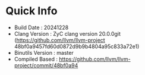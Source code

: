 # Quick Info
* Build Date : 20241228
* Clang Version : ZyC clang version 20.0.0git (https://github.com/llvm/llvm-project 48bf0a9457fd60d0872d9b9b4804a95c833a72e1)
* Binutils Version : master
* Compiled Based : https://github.com/llvm/llvm-project/commit/48bf0a94

